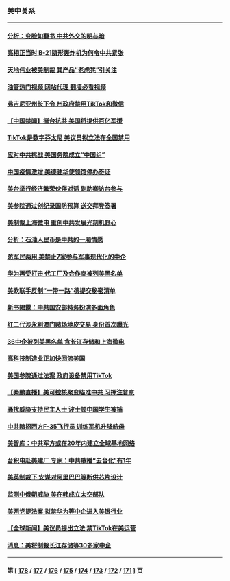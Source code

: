 ### 美中关系
---
#### [分析：变脸如翻书 中共外交的明与暗](../../pages/nf1412576/n13886917.md?12190845) 
#### [亮相正当时 B-21隐形轰炸机为何令中共紧张](../../pages/nf1412576/n13886820.md?12190845) 
#### [天地伟业被美制裁 其产品“老虎凳”引关注](../../pages/nf1412576/n13886445.md?12190845) 
#### [油管热门视频 网站代理 翻墙必看视频](http://138.2.39.72:81/youtube.html?epic-marker?12190845)
#### [弗吉尼亚州长下令 州政府禁用TikTok和微信](../../pages/nf1412576/n13886676.md?12190845) 
#### [【中国禁闻】挺台抗共 美国将提供百亿军援](../../pages/nf1412576/n13886434.md?12190845) 
#### [TikTok是数字芬太尼 美议员拟立法在全国禁用](../../pages/nf1412576/n13886372.md?12190845) 
#### [应对中共挑战 美国务院成立“中国组”](../../pages/nf1412576/n13886390.md?12190845) 
#### [中国疫情激增 美德驻华使领馆停办签证](../../pages/nf1412576/n13886335.md?12190845) 
#### [美台举行经济繁荣伙伴对话 副助卿访台参与](../../pages/nf1412576/n13886119.md?12190845) 
#### [美参院通过创纪录国防预算 送交拜登签署](../../pages/nf1412576/n13885868.md?12190845) 
#### [美制裁上海微电 重创中共发展光刻机野心](../../pages/nf1412576/n13885811.md?12190845) 
#### [分析：石油人民币是中共的一厢情愿](../../pages/nf1412576/n13885034.md?12190845) 
#### [防军民两用 美禁止7家参与军事现代化的中企](../../pages/nf1412576/n13885725.md?12190845) 
#### [华为再受打击 代工厂及合作商被列美黑名单](../../pages/nf1412576/n13885714.md?12190845) 
#### [美欧联手反制“一带一路”德提交秘密清单](../../pages/nf1412576/n13885700.md?12190845) 
#### [新书揭露：中共国安部特务扮演多面角色](../../pages/nf1412576/n13885682.md?12190845) 
#### [红二代涉永利澳门赌场地皮交易 身份首次曝光](../../pages/nf1412576/n13884985.md?12190845) 
#### [36中企被列美黑名单 含长江存储和上海微电](../../pages/nf1412576/n13885591.md?12190845) 
#### [高科技制造业正加快回流美国](../../pages/nf1412576/n13885631.md?12190845) 
#### [美国参院通过法案 政府设备禁用TikTok](../../pages/nf1412576/n13885050.md?12190845) 
#### [【秦鹏直播】美可控核聚变瞄准中共 习押注普京](../../pages/nf1412576/n13884975.md?12190845) 
#### [骚扰威胁支持民主人士 波士顿中国学生被捕](../../pages/nf1412576/n13884868.md?12190845) 
#### [中共暗招西方F-35飞行员 训练军机升降航母](../../pages/nf1412576/n13884980.md?12190845) 
#### [美智库：中共军方或在20年内建立全球基地网络](../../pages/nf1412576/n13884946.md?12190845) 
#### [台积电赴美建厂 专家：中共散播“去台化”有1年](../../pages/nf1412576/n13884698.md?12190845) 
#### [美英制裁下 安谋对阿里巴巴等断供芯片设计](../../pages/nf1412576/n13884840.md?12190845) 
#### [监测中俄朝威胁 美在韩成立太空部队](../../pages/nf1412576/n13884813.md?12190845) 
#### [美两党提法案 拟禁华为等中企进入美银行业](../../pages/nf1412576/n13884752.md?12190845) 
#### [【全球新闻】美议员提出立法 禁TikTok在美运营](../../pages/nf1412576/n13884540.md?12190845) 
#### [消息：美将制裁长江存储等30多家中企](../../pages/nf1412576/n13884497.md?12190845) 

---
#### 第 [ [178](./178.md?12190845) / [177](./177.md?12190845) / [176](./176.md?12190845) / [175](./175.md?12190845) / [174](./174.md?12190845) / [173](./173.md?12190845) / [172](./172.md?12190845) / [171](./171.md?12190845) ] 页

